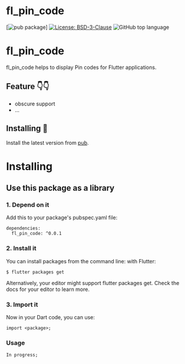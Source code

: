 # fl_pin_code

[![pub package](https://img.shields.io/pub/v/fl_pin_code.svg)]
[![License: BSD-3-Clause](https://img.shields.io/badge/license-MIT-purple.svg)](https://opensource.org/licenses/BSD-3-Clause)
![GitHub top language](https://img.shields.io/github/tientham/fl_pin_code)

# fl_pin_code

fl_pin_code helps to display Pin codes for Flutter applications.

## Feature 👇👇
* obscure support
* ...

## Installing 🔧
Install the latest version from [pub](https://pub.dartlang.org/packages/fl_pin_code).

# Installing
## Use this package as a library
### 1. Depend on it
Add this to your package's pubspec.yaml file:
```
dependencies:
  fl_pin_code: ^0.0.1
```
### 2. Install it
You can install packages from the command line:
with Flutter:
```
$ flutter packages get
```
Alternatively, your editor might support flutter packages get. Check the docs for your editor to learn more.

### 3. Import it
Now in your Dart code, you can use:
```
import <package>;
```

### Usage
```
In progress;
```
